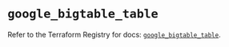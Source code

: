 # `google_bigtable_table`

Refer to the Terraform Registry for docs: [`google_bigtable_table`](https://registry.terraform.io/providers/hashicorp/google/5.31.1/docs/resources/bigtable_table).
